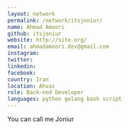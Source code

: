```yaml
---
layout: network
permalink: /network/itsjoniur/
name: Ahmad Amoori
github: itsjoniur
website: http://site.org/
email: ahmadamoori.dev@gmail.com
instagram:
twitter:
linkedin:
facebook:
country: Iran
location: Ahvaz
role: Back-end Developer
languages: python golang bash script
---
```


You can call me Joniur
